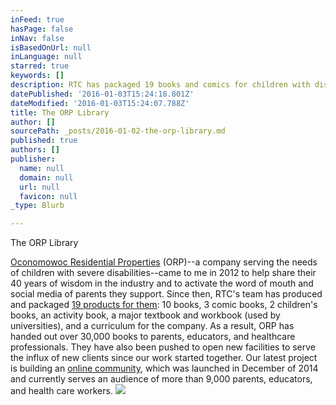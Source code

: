 ```yaml
---
inFeed: true
hasPage: false
inNav: false
isBasedOnUrl: null
inLanguage: null
starred: true
keywords: []
description: RTC has packaged 19 books and comics for children with disabilities.
datePublished: '2016-01-03T15:24:18.801Z'
dateModified: '2016-01-03T15:24:07.788Z'
title: The ORP Library
author: []
sourcePath: _posts/2016-01-02-the-orp-library.md
published: true
authors: []
publisher:
  name: null
  domain: null
  url: null
  favicon: null
_type: Blurb

---
```

The ORP Library

[Oconomowoc Residential Properties][0] (ORP)--a company serving
the needs of children with severe disabilities--came to me in 2012 to help
share their 40 years of wisdom in the industry and to activate the word of
mouth and social media of parents they support. Since then, RTC's team has
produced and packaged [19 products for them][1]: 10 books, 3 comic
books, 2 children's books, an activity book, a major textbook and workbook
(used by universities), and a curriculum for the company. As a result, ORP has
handed out over 30,000 books to parents, educators, and healthcare
professionals. They have also been pushed to open new facilities to serve the
influx of new clients since our work started together. Our latest project is
building an [online community][2], which was launched in December of 2014 and currently serves an audience of more than 9,000 parents, educators, and health care workers.
![](https://the-grid-user-content.s3-us-west-2.amazonaws.com/f439927a-4ead-44dd-8b1d-f2bc3ac76e38.png)

[0]: http://www.orp.com/
[1]: http://www.orplibrarystore.com/store/c1/Featured_Products.html
[2]: http://www.orplibrary.com/